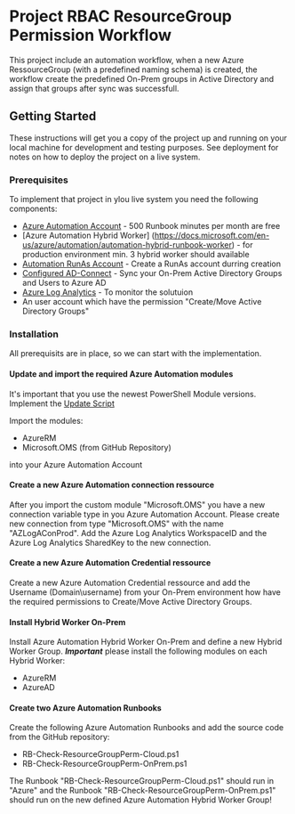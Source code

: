 # Project RBAC ResourceGroup Permission Workflow
This project include an automation workflow, when a new Azure RessourceGroup (with a predefined naming schema) is created, the workflow create 
the predefined On-Prem groups in Active Directory and assign that groups after sync was successfull.

## Getting Started
These instructions will get you a copy of the project up and running on your local machine for development and testing purposes. See deployment for notes on how to deploy the project on a live system.

### Prerequisites
To implement that project in ylou live system you need the following components:

* [Azure Automation Account](https://azure.microsoft.com/de-de/services/automation/) - 500 Runbook minutes per month are free
* [Azure Automation Hybrid Worker] (https://docs.microsoft.com/en-us/azure/automation/automation-hybrid-runbook-worker) - for production environment min. 3 hybrid worker should available
* [Automation RunAs Account](https://docs.microsoft.com/en-us/azure/automation/manage-runas-account) - Create a RunAs account durring creation
* [Configured AD-Connect](https://docs.microsoft.com/en-us/azure/active-directory/hybrid/how-to-connect-install-roadmap) - Sync your On-Prem Active Directory Groups and Users to Azure AD
* [Azure Log Analytics](https://azure.microsoft.com/de-de/services/monitor/?&ef_id=CjwKCAiA_MPuBRB5EiwAHTTvMUWMyDGo1F79aH80ha9X0IUuOY0TRhtQjGsPxB1uZelG8eXvJHDNuhoCg7MQAvD_BwE:G:s&OCID=AID2000054_SEM_EDnec3Ep&MarinID=EDnec3Ep_326090110929_azure%20log%20analytics_e_c__64531830149_aud-397602258452:kwd-359568735113&lnkd=Google_Azure_Brand&dclid=CjgKEAiA_MPuBRClpcrviYWejF4SJADQEM-2IcJ82gOUltHfI7qJKLWEjNRbs9J-em1KGh1A3kvSOvD_BwE) - To monitor the solutuion
* An user account which have the permission "Create/Move Active Directory Groups"

### Installation
All prerequisits are in place, so we can start with the implementation.

#### Update and import the required Azure Automation modules
It's important that you use the newest PowerShell Module versions.
Implement the [Update Script](https://github.com/laglergruener/AzurePSScripts/tree/master/RBAC/RB-ControlAzureADRBACRoles/UpdateModule) 

Import the modules:

* AzureRM
* Microsoft.OMS (from GitHub Repository)


into your Azure Automation Account

#### Create a new Azure Automation connection ressource 
After you import the custom module "Microsoft.OMS" you have a new connection variable type in you Azure Automation Account.
Please create new connection from type "Microsoft.OMS" with the name "AZLogAConProd".
Add the Azure Log Analytics WorkspaceID and the Azure Log Analytics SharedKey to the new connection.

#### Create a new Azure Automation Credential ressource
Create a new Azure Automation Credential ressource and add the Username (Domain\username) from your On-Prem environment how have the required permissions to Create/Move Active Directory Groups.

#### Install Hybrid Worker On-Prem
Install Azure Automation Hybrid Worker On-Prem and define a new Hybrid Worker Group.
***Important*** please install the following modules on each Hybrid Worker:
* AzureRM
* AzureAD

#### Create two Azure Automation Runbooks
Create the following Azure Automation Runbooks and add the source code from the GitHub repository:

* RB-Check-ResourceGroupPerm-Cloud.ps1
* RB-Check-ResourceGroupPerm-OnPrem.ps1

The Runbook "RB-Check-ResourceGroupPerm-Cloud.ps1" should run in "Azure" and the Runbook "RB-Check-ResourceGroupPerm-OnPrem.ps1" should run on the new defined Azure Automation Hybrid Worker Group!

